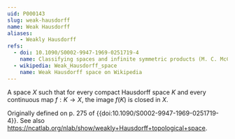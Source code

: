 ```yaml
---
uid: P000143
slug: weak-hausdorff
name: Weak Hausdorff
aliases:
    - Weakly Hausdorff
refs:
  - doi: 10.1090/S0002-9947-1969-0251719-4
    name: Classifying spaces and infinite symmetric products (M. C. McCord)
  - wikipedia: Weak_Hausdorff_space
    name: Weak Hausdorff space on Wikipedia
---
```


A space $X$ such that for every compact Hausdorff space $K$ and every continuous map $f:K\to X$, the image $f(K)$ is closed in $X$.

Originally defined on p. 275 of {{doi:10.1090/S0002-9947-1969-0251719-4}}.  See also <https://ncatlab.org/nlab/show/weakly+Hausdorff+topological+space>.
